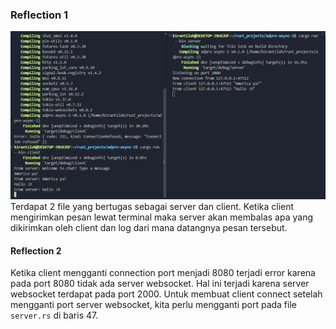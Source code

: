 ### Reflection 1
![Reflection 1](image.png)
Terdapat 2 file yang bertugas sebagai server dan client. Ketika client mengirimkan pesan lewat terminal maka server akan membalas apa yang dikirimkan oleh client dan log dari mana datangnya pesan tersebut.

#### Reflection 2
Ketika client mengganti connection port menjadi 8080 terjadi error karena pada port 8080 tidak ada server websocket. Hal ini terjadi karena server websocket terdapat pada port 2000. Untuk membuat client connect setelah mengganti port server websocket, kita perlu mengganti port pada file `server.rs` di baris 47. 
